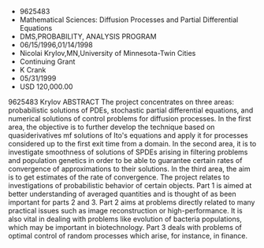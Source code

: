 
* 9625483
* Mathematical Sciences: Diffusion Processes and Partial Differential Equations
* DMS,PROBABILITY, ANALYSIS PROGRAM
* 06/15/1996,01/14/1998
* Nicolai Krylov,MN,University of Minnesota-Twin Cities
* Continuing Grant
* K Crank
* 05/31/1999
* USD 120,000.00

9625483 Krylov ABSTRACT The project concentrates on three areas: probabilistic
solutions of PDEs, stochastic partial differential equations, and numerical
solutions of control problems for diffusion processes. In the first area, the
objective is to further develop the technique based on quasiderivatives mf
solutions of Ito's equations and apply it for processes considered up to the
first exit time from a domain. In the second area, it is to investigate
smoothness of solutions of SPDEs arising in filtering problems and population
genetics in order to be able to guarantee certain rates of convergence of
approximations to their solutions. In the third area, the aim is to get
estimates of the rate of convergence. The project relates to investigations of
probabilistic behavior of certain objects. Part 1 is aimed at better
understanding of averaged quantities and is thought of as been important for
parts 2 and 3. Part 2 aims at problems directly related to many practical issues
such as image reconstruction or high-performance. It is also vital in dealing
with problems like evolution of bacteria populations, which may be important in
biotechnology. Part 3 deals with problems of optimal control of random processes
which arise, for instance, in finance.
